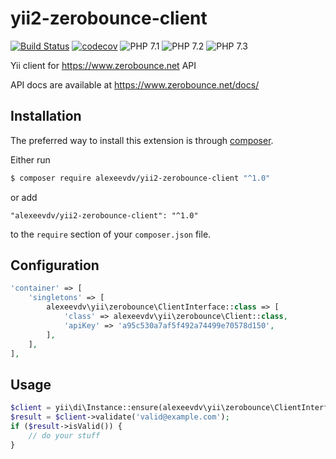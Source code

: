 # yii2-zerobounce-client

[![Build Status](https://travis-ci.com/alexeevdv/yii2-zerobounce-client.svg?branch=master)](https://travis-ci.com/alexeevdv/yii2-zerobounce-client) 
[![codecov](https://codecov.io/gh/alexeevdv/yii2-zerobounce-client/branch/master/graph/badge.svg)](https://codecov.io/gh/alexeevdv/yii2-zerobounce-client)
![PHP 7.1](https://img.shields.io/badge/PHP-7.1-green.svg) 
![PHP 7.2](https://img.shields.io/badge/PHP-7.2-green.svg)
![PHP 7.3](https://img.shields.io/badge/PHP-7.3-green.svg)

Yii client for https://www.zerobounce.net API

API docs are available at https://www.zerobounce.net/docs/

## Installation

The preferred way to install this extension is through [composer](https://getcomposer.org/download/).

Either run

```bash
$ composer require alexeevdv/yii2-zerobounce-client "^1.0"
```

or add

```
"alexeevdv/yii2-zerobounce-client": "^1.0"
```

to the ```require``` section of your `composer.json` file.

## Configuration

```php
'container' => [
    'singletons' => [
        alexeevdv\yii\zerobounce\ClientInterface::class => [
            'class' => alexeevdv\yii\zerobounce\Client::class,
            'apiKey' => 'a95c530a7af5f492a74499e70578d150',         
        ],
    ],
],
```

## Usage

```php
$client = yii\di\Instance::ensure(alexeevdv\yii\zerobounce\ClientInterface::class);
$result = $client->validate('valid@example.com');
if ($result->isValid()) {
    // do your stuff
}
```
